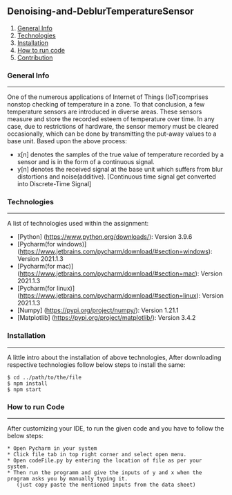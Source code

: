 ## Denoising-and-DeblurTemperatureSensor

1. [General Info](#general-info)
2. [Technologies](#technologies)
3. [Installation](#installation)
4. [How to run code](#how-to-run-code)
5. [Contribution](#contribution)

### General Info
***
One of the numerous applications of Internet of Things (IoT)comprises nonstop checking of temperature in a zone.
To that conclusion, a few temperature sensors are introduced in diverse areas. These sensors measure and store the 
recorded esteem of temperature over time. In any case, due to restrictions of hardware, the sensor memory must be 
cleared occasionally, which can be done by transmitting the put-away values to a base unit.
Based upon the above process:
* x[n] denotes the samples of the true value of temperature recorded by a sensor and is in the form of a continuous signal.
* y[n] denotes the received signal at the base unit which suffers from blur distortions and noise(additive).
    [Continuous time signal get converted into Discrete-Time Signal]

### Technologies
***
A list of technologies used within the assignment:
* [Python] (https://www.python.org/downloads/): Version 3.9.6
* [Pycharm(for windows)] (https://www.jetbrains.com/pycharm/download/#section=windows): Version 2021.1.3
* [Pycharm(for mac)] (https://www.jetbrains.com/pycharm/download/#section=mac): Version 2021.1.3
* [Pycharm(for linux)] (https://www.jetbrains.com/pycharm/download/#section=linux): Version 2021.1.3
* [Numpy] (https://pypi.org/project/numpy/): Version 1.21.1
* [Matplotlib] (https://pypi.org/project/matplotlib/): Version 3.4.2

### Installation
***
A little intro about the installation of above technologies,
After downloading respective technologies follow below steps to install the same:
```
$ cd ../path/to/the/file
$ npm install
$ npm start
```
### How to run Code
***
After customizing your IDE, to run the given code and you have to follow the below steps:
```
* Open Pycharm in your system
* Click file tab in top right corner and select open menu.
* Open codeFile.py by entering the location of file as per your system.
* Then run the programm and give the inputs of y and x when the program asks you by manually typing it. 
   (just copy paste the mentioned inputs from the data sheet)
```
